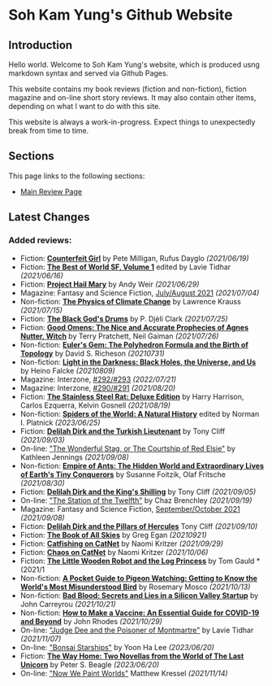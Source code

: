 # Soh Kam Yung's Github Website

## Introduction

Hello world. Welcome to Soh Kam Yung's website, which is produced usng markdown syntax and served via Github Pages.

This website contains my book reviews (fiction and non-fiction), fiction magazine and on-line short story reviews. It may also contain other items, depending on what I want to do with this site.

This website is always a work-in-progress. Expect things to unexpectedly break from time to time.

## Sections

This page links to the following sections:

- [Main Review Page](reviews/README.md)

## Latest Changes

### Added reviews:
- Fiction: [**Counterfeit Girl**](reviews/fiction/2021/20210619-CounterfeitGirl.md) by Pete Milligan, Rufus Dayglo *(2021/06/19)*
- Fiction: [**The Best of World SF, Volume 1**](reviews/fiction/2021/20210616-BestWorldSF1.md) edited by Lavie Tidhar *(2021/06/16)*
- Fiction: [**Project Hail Mary**](reviews/fiction/2021/20210629-ProjectHailMary.md) by Andy Weir *(2021/06/29)*
- Magazine: Fantasy and Science Fiction, [July/August 2021](reviews/magazines/FantasyAndScienceFiction/20210704-FSF202107.md) *(2021/07/04)*
- Non-fiction: [**The Physics of Climate Change**](reviews/nonfiction/2021/20210715-PhysicsClimateChange.md) by Lawrence Krauss *(2021/07/15)*
- Fiction: [**The Black God's Drums**](reviews/fiction/2021/20210725-BlackGodDrums.md) by P. Djèlí Clark *(2021/07/25)*
- Fiction: [**Good Omens: The Nice and Accurate Prophecies of Agnes Nutter, Witch**](reviews/fiction/2021/20210726-GoodOmens.md) by Terry Pratchett, Neil Gaiman *(2021/07/26)*
- Non-fiction: [**Euler's Gem: The Polyhedron Formula and the Birth of Topology**](reviews/nonfiction/2021/20210731-EulerGem.md) by David S. Richeson *(20210731)*
- Non-fiction: [**Light in the Darkness: Black Holes, the Universe, and Us**](reviews/nonfiction/2021/20210809-LightInTheDarkness.md) by Heino Falcke *(20210809)*
- Magazine: Interzone, [#292/#293](reviews/magazines/Interzone/20220721-Interzone292_293.md) *(2022/07/21)*
- Magazine: Interzone, [#290/#291](reviews/magazines/Interzone/20210820-Interzone290_291.md) *(2021/08/20)*
- Fiction: [**The Stainless Steel Rat: Deluxe Edition**](reviews/fiction/2021/20210819-StainlessSteelRatDeluxeEdition.md) by Harry Harrison, Carlos Ezquerra, Kelvin Gosnell *(2021/08/19)*
- Non-fiction: [**Spiders of the World: A Natural History**](reviews/nonfiction/2023/20230625-SpidersOfTheWorld.md) edited by Norman I. Platnick *(2023/06/25)*
- Fiction: [**Delilah Dirk and the Turkish Lieutenant**](reviews/fiction/2021/20210903-DelilahDirkTurkishLieutenant.md) by Tony Cliff *(2021/09/03)*
- On-line: ["The Wonderful Stag, or The Courtship of Red Elsie"](reviews/online/2021/20210908-WonderfulStag.md) by Kathleen Jennings *(2021/09/08)*
- Non-fiction: [**Empire of Ants: The Hidden World and Extraordinary Lives of Earth's Tiny Conquerors**](reviews/nonfiction/2021/20210830-EmpireOfAnts.md) by Susanne Foitzik, Olaf Fritsche *(2021/08/30)*
- Fiction: [**Delilah Dirk and the King's Shilling**](reviews/fiction/2021/20210905-DelilahDirkKingShilling.md) by Tony Cliff *(2021/09/05)*
- On-line: ["The Station of the Twelfth"](reviews/online/2021/20210919-StationTwelfth.md) by Chaz Brenchley *(2021/09/19)*
- Magazine: Fantasy and Science Fiction, [September/October 2021](reviews/magazines/FantasyAndScienceFiction/20210908-FSF202109.md) *(2021/09/08)*
- Fiction: [**Delilah Dirk and the Pillars of Hercules**](reviews/fiction/2021/20210910-DelilahDirkPillarsHercules.md) Tony Cliff *(2021/09/10)*
- Fiction: [**The Book of All Skies**](reviews/fiction/2021/20210921-BookOfAllSkies.md) by Greg Egan *(20210921)*
- Fiction: [**Catfishing on CatNet**](reviews/fiction/2021/20210929-CatfishingOnCatNet.md) by Naomi Kritzer *(2021/09/29)*
- Fiction: [**Chaos on CatNet**](reviews/fiction/2021/20211006-ChaosOnCatNet.md) by Naomi Kritzer *(2021/10/06)*
- Fiction: [**The Little Wooden Robot and the Log Princess**](reviews/fiction/2021/20211019-LittleWoodenRobot.md) by Tom Gauld *(2021/1
- Non-fiction: [**A Pocket Guide to Pigeon Watching: Getting to Know the World's Most Misunderstood Bird**](reviews/nonfiction/2021/20211013-PocketGuidePigeonWatching.md) by Rosemary Mosco *(2021/10/13)*
- Non-fiction: [**Bad Blood: Secrets and Lies in a Silicon Valley Startup**](reviews/nonfiction/2021/20211021-BadBlood.md) by John Carreyrou *(2021/10/21)*
- Non-fiction: [**How to Make a Vaccine: An Essential Guide for COVID-19 and Beyond**](reviews/nonfiction/2021/20211029-HowToMakeAVaccine.md) by John Rhodes *(2021/10/29)*
- On-line: ["Judge Dee and the Poisoner of Montmartre"](reviews/online/2021/20211107-JudgeDeePoisonerMontmartre.md) by Lavie Tidhar *(2021/11/07)*
- On-line: ["Bonsai Starships"](reviews/online/2023/20230620-BonsaiStarships.md) by Yoon Ha Lee *(2023/06/20)*
- Fiction: [**The Way Home: Two Novellas from the World of The Last Unicorn**](reviews/fiction/2023/20230620-WayHome.md) by Peter S. Beagle *(2023/06/20)*
- On-line: ["Now We Paint Worlds"](reviews/online/2021/20211114-NowWePaintWorlds.md) Matthew Kressel *(2021/11/14)*
